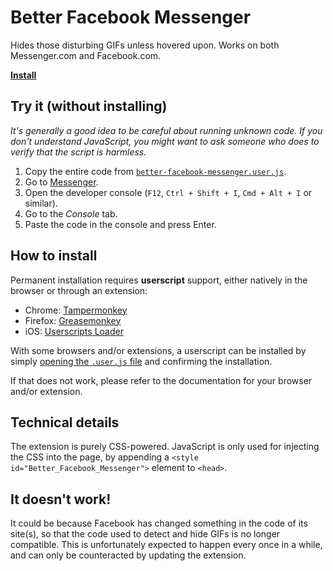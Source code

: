 # Better Facebook Messenger

Hides those disturbing GIFs unless hovered upon. Works on both Messenger.com and Facebook.com.

[**Install**][bfm-raw]


## Try it (without installing)

*It's generally a good idea to be careful about running unknown code. If you don't understand JavaScript, you might want to ask someone who does to verify that the script is harmless.*

1. Copy the entire code from [`better-facebook-messenger.user.js`][bfm-raw].
2. Go to [Messenger][messenger].
3. Open the developer console (`F12`, `Ctrl + Shift + I`, `Cmd + Alt + I` or similar).
4. Go to the *Console* tab.
5. Paste the code in the console and press Enter.


## How to install

Permanent installation requires **userscript** support, either natively in the browser or through an extension:

* Chrome: [Tampermonkey][tampermonkey]
* Firefox: [Greasemonkey][greasemonkey]
* iOS: [Userscripts Loader][userscripts-loader]

With some browsers and/or extensions, a userscript can be installed by simply [opening the `.user.js` file][bfm-raw] and confirming the installation.

If that does not work, please refer to the documentation for your browser and/or extension.


## Technical details

The extension is purely CSS-powered. JavaScript is only used for injecting the CSS into the page, by appending a `<style id="Better_Facebook_Messenger">` element to `<head>`.


## It doesn't work!

It could be because Facebook has changed something in the code of its site(s), so that the code used to detect and hide GIFs is no longer compatible. This is unfortunately expected to happen every once in a while, and can only be counteracted by updating the extension.

[messenger]: https://messenger.com
[tampermonkey]: https://chrome.google.com/webstore/detail/tampermonkey/dhdgffkkebhmkfjojejmpbldmpobfkfo?hl=en
[greasemonkey]: https://addons.mozilla.org/en-US/firefox/addon/greasemonkey/
[userscripts-loader]: http://moreinfo.thebigboss.org/moreinfo/depiction.php?file=userscriptsloaderDp
[bfm-raw]: https://raw.githubusercontent.com/SimonAlling/better-facebook-messenger/master/better-facebook-messenger.user.js
